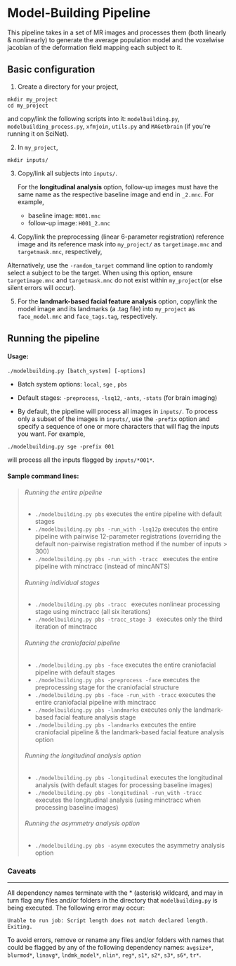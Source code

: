 Model-Building Pipeline
================================
This pipeline takes in a set of MR images and processes them (both linearly & nonlinearly) to generate the average 
population model and the voxelwise jacobian of the deformation field mapping each subject to it.

Basic configuration  
-------------------------
1. Create a directory for your project,
```
mkdir my_project
cd my_project
```
   and copy/link the following scripts into it: 
   `modelbuilding.py`, `modelbuilding_process.py`, `xfmjoin`, `utils.py` and `MAGetbrain` (if you're running it on SciNet).

2. In `my_project`, 
```
mkdir inputs/
```

3. Copy/link all subjects into `inputs/`. 
   
   For the **longitudinal analysis** option, follow-up images must have the same name as the respective baseline image and end in `_2.mnc`. For example, 
    * baseline image:  `H001.mnc`
    * follow-up image: `H001_2.mnc`		

4. Copy/link the preprocessing (linear 6-parameter registration) reference image and its reference mask into               `my_project/` as `targetimage.mnc` and `targetmask.mnc`, respectively,

  Alternatively, use the `-random_target` command line option to randomly select a subject to be the target. When using this option, ensure `targetimage.mnc` and `targetmask.mnc` do not exist within `my_project`(or else silent errors will occur).

5. For the **landmark-based facial feature analysis** option, copy/link the model image and its landmarks (a .tag file) into `my_project` as `face_model.mnc` and `face_tags.tag`, respectively.


Running the pipeline 
-------------------------
#### Usage: 
```
./modelbuilding.py [batch_system] [-options]
```
 * Batch system options: `local`, `sge` , `pbs`

 * Default stages: `-preprocess`, `-lsq12`, `-ants`, `-stats` (for brain imaging)

 * By default, the pipeline will process all images in `inputs/`. To process only a subset of the images in `inputs/`, use the `-prefix` option and specify a sequence of one or more characters that will flag the inputs you want. For example,
```
./modelbuilding.py sge -prefix 001  
```

 will process all the inputs flagged by `inputs/*001*`.



#### Sample command lines:

> ###### Running the entire pipeline 
> * `./modelbuilding.py pbs` executes the entire pipeline with default stages
> * `./modelbuilding.py pbs -run_with -lsq12p` executes the entire pipeline with pairwise 12-parameter registrations          (overriding the default non-pairwise registration method if the number of inputs > 300)
> * `./modelbuilding.py pbs -run_with -tracc ` executes the entire pipeline with minctracc (instead of mincANTS)
>
>###### Running individual stages
> * `./modelbuilding.py pbs -tracc ` executes nonlinear processing stage using minctracc (all six iterations) 
> * `./modelbuilding.py pbs -tracc_stage 3 ` executes only the third iteration of minctracc
>
>###### Running the craniofacial pipeline
> * `./modelbuilding.py pbs -face` executes the entire craniofacial pipeline with default stages 
> * `./modelbuilding.py pbs -preprocess -face` executes the preprocessing stage for the craniofacial structure 
> * `./modelbuilding.py pbs -face -run_with -tracc` executes the entire craniofacial pipeline with minctracc
> * `./modelbuilding.py pbs -landmarks` executes only the landmark-based facial feature analysis stage
> * `./modelbuilding.py pbs -landmarks` executes the entire craniofacial pipeline & the landmark-based facial feature        analysis option 
>
>###### Running the longitudinal analysis option
> * `./modelbuilding.py pbs -longitudinal` executes the longitudinal analysis (with default stages for processing baseline    images)
> * `./modelbuilding.py pbs -longitudinal -run_with -tracc` executes the longitudinal analysis (using minctracc when processing baseline images)
>
>###### Running the asymmetry analysis option
> * `./modelbuilding.py pbs -asymm` executes the asymmetry analysis option
>

 

### Caveats 
--------------------

All dependency names terminate with the * (asterisk) wildcard, and may in turn flag any
files and/or folders in the directory that `modelbuilding.py` is being executed. The following error may occur:
    
    Unable to run job: Script length does not match declared length.
    Exiting.

To avoid errors, remove or rename any files and/or folders with names that could be flagged by 
any of the following dependency names: 
`avgsize*`, `blurmod*`, `linavg*`, `lndmk_model*`, `nlin*`, `reg*`, `s1*`, `s2*`, `s3*`, `s6*`, `tr*`.
